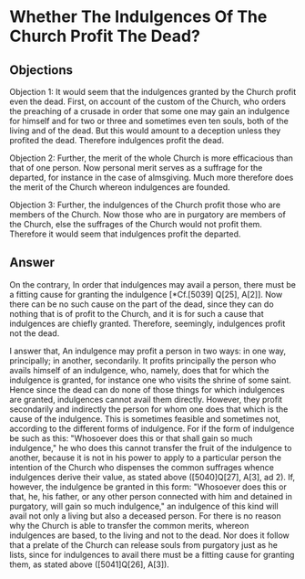 # Whether The Indulgences Of The Church Profit The Dead?

## Objections

Objection 1: It would seem that the indulgences granted by the Church profit even the dead. First, on account of the custom of the Church, who orders the preaching of a crusade in order that some one may gain an indulgence for himself and for two or three and sometimes even ten souls, both of the living and of the dead. But this would amount to a deception unless they profited the dead. Therefore indulgences profit the dead.

Objection 2: Further, the merit of the whole Church is more efficacious than that of one person. Now personal merit serves as a suffrage for the departed, for instance in the case of almsgiving. Much more therefore does the merit of the Church whereon indulgences are founded.

Objection 3: Further, the indulgences of the Church profit those who are members of the Church. Now those who are in purgatory are members of the Church, else the suffrages of the Church would not profit them. Therefore it would seem that indulgences profit the departed.

## Answer

On the contrary, In order that indulgences may avail a person, there must be a fitting cause for granting the indulgence [*Cf.[5039] Q[25], A[2]]. Now there can be no such cause on the part of the dead, since they can do nothing that is of profit to the Church, and it is for such a cause that indulgences are chiefly granted. Therefore, seemingly, indulgences profit not the dead.

I answer that, An indulgence may profit a person in two ways: in one way, principally; in another, secondarily. It profits principally the person who avails himself of an indulgence, who, namely, does that for which the indulgence is granted, for instance one who visits the shrine of some saint. Hence since the dead can do none of those things for which indulgences are granted, indulgences cannot avail them directly. However, they profit secondarily and indirectly the person for whom one does that which is the cause of the indulgence. This is sometimes feasible and sometimes not, according to the different forms of indulgence. For if the form of indulgence be such as this: "Whosoever does this or that shall gain so much indulgence," he who does this cannot transfer the fruit of the indulgence to another, because it is not in his power to apply to a particular person the intention of the Church who dispenses the common suffrages whence indulgences derive their value, as stated above ([5040]Q[27], A[3], ad 2). If, however, the indulgence be granted in this form: "Whosoever does this or that, he, his father, or any other person connected with him and detained in purgatory, will gain so much indulgence," an indulgence of this kind will avail not only a living but also a deceased person. For there is no reason why the Church is able to transfer the common merits, whereon indulgences are based, to the living and not to the dead. Nor does it follow that a prelate of the Church can release souls from purgatory just as he lists, since for indulgences to avail there must be a fitting cause for granting them, as stated above ([5041]Q[26], A[3]).